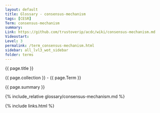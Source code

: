 ```yaml
---
layout: default
title: Glossary - consensus-mechanism
tags: [CESR]
Term: consensus-mechanism
summary: 
Link: https://github.com/trustoverip/acdc/wiki/consensus-mechanism.md
Videostart: 
Level: 3
permalink: /term_consensus-mechanism.html
sidebar: all_lvl3_wot_sidebar
folder: terms
---
```


{{ page.title }}

{{ page.collection }} - {{ page.Term }}

   {{ page.summary }}

{% include_relative glossary/consensus-mechanism.md %}

 {% include links.html %} 
